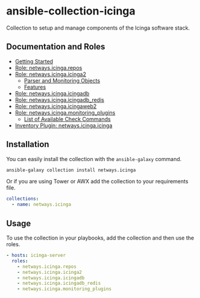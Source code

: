 # ansible-collection-icinga

Collection to setup and manage components of the Icinga software stack.

## Documentation and Roles

* [Getting Started](doc/getting-started.md)
* [Role: netways.icinga.repos](doc/role-repos/role-repos.md)
* [Role: netways.icinga.icinga2](doc/role-icinga2/role-icinga2.md)
  * [Parser and Monitoring Objects](doc/role-icinga2/objects.md)
  * [Features](doc/role-icinga2/features.md)
* [Role: netways.icinga.icingadb](doc/role-icingadb/role-icingadb.md)
* [Role: netways.icinga.icingadb_redis](doc/role-icingadb_redis/role-icingadb_redis.md)
* [Role: netways.icinga.icingaweb2](doc/role-icingaweb2/role-icingaweb2.md)
* [Role: netways.icinga.monitoring_plugins](doc/role-monitoring_plugins/role-monitoring_plugins.md)
  * [List of Available Check Commands](doc/role-monitoring_plugins/check_command_list.md)
* [Inventory Plugin: netways.icinga.icinga](doc/plugins/inventory/icinga-inventory-plugin.md)

## Installation

You can easily install the collection with the `ansible-galaxy` command.

```bash
ansible-galaxy collection install netways.icinga
```

Or if you are using Tower or AWX add the collection to your requirements file.

```yaml
collections:
  - name: netways.icinga
```

## Usage

To use the collection in your playbooks, add the collection and then use the roles.

```yaml
- hosts: icinga-server
  roles:
    - netways.icinga.repos
    - netways.icinga.icinga2
    - netways.icinga.icingadb
    - netways.icinga.icingadb_redis
    - netways.icinga.monitoring_plugins
```

